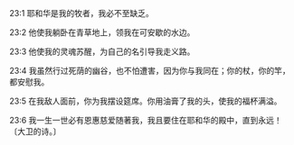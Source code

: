 <a id="1"></a>23:1  耶和华是我的牧者，我必不至缺乏。  

<a id="2"></a>23:2  他使我躺卧在青草地上，领我在可安歇的水边。  

<a id="3"></a>23:3  他使我的灵魂苏醒，为自己的名引导我走义路。  

<a id="4"></a>23:4  我虽然行过死荫的幽谷，也不怕遭害，因为你与我同在；你的杖，你的竿，都安慰我。  

<a id="5"></a>23:5  在我敌人面前，你为我摆设筵席。你用油膏了我的头，使我的福杯满溢。  

<a id="6"></a>23:6  我一生一世必有恩惠慈爱随著我，我且要住在耶和华的殿中，直到永远！〔大卫的诗。〕  
